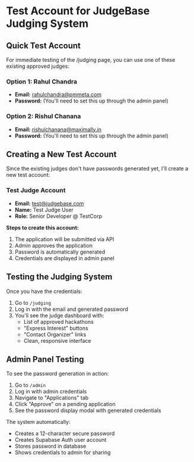 # Test Account for JudgeBase Judging System

## Quick Test Account

For immediate testing of the /judging page, you can use one of these existing approved judges:

### Option 1: Rahul Chandra
- **Email:** rahulchandra@pmmeta.com
- **Password:** (You'll need to set this up through the admin panel)

### Option 2: Rishul Chanana  
- **Email:** rishulchanana@maximally.in
- **Password:** (You'll need to set this up through the admin panel)

## Creating a New Test Account

Since the existing judges don't have passwords generated yet, I'll create a new test account:

### Test Judge Account
- **Email:** test@judgebase.com
- **Name:** Test Judge User
- **Role:** Senior Developer @ TestCorp

**Steps to create this account:**
1. The application will be submitted via API
2. Admin approves the application
3. Password is automatically generated
4. Credentials are displayed in admin panel

## Testing the Judging System

Once you have the credentials:

1. Go to `/judging` 
2. Log in with the email and generated password
3. You'll see the judge dashboard with:
   - List of approved hackathons
   - "Express Interest" buttons
   - "Contact Organizer" links
   - Clean, responsive interface

## Admin Panel Testing

To see the password generation in action:
1. Go to `/admin`
2. Log in with admin credentials
3. Navigate to "Applications" tab
4. Click "Approve" on a pending application
5. See the password display modal with generated credentials

The system automatically:
- Creates a 12-character secure password
- Creates Supabase Auth user account
- Stores password in database
- Shows credentials to admin for sharing